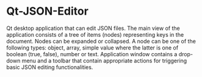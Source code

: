 # Qt-JSON-Editor

Qt desktop application that can edit JSON files. The main view of the application consists of a tree of items (nodes) representing keys in the document. Nodes can be expanded or collapsed. A node can be one of the following types: object, array, simple value where the latter is one of boolean (true, false), number or text. Application window contains a drop-down menu and a toolbar that contain appropriate actions for triggering basic JSON editing functionalities.
